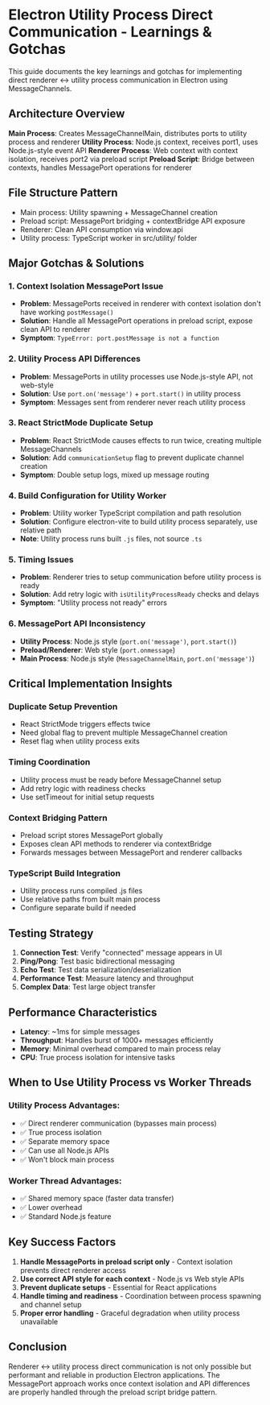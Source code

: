 # Electron Utility Process Direct Communication - Learnings & Gotchas

This guide documents the key learnings and gotchas for implementing direct renderer ↔ utility process communication in Electron using MessageChannels.

## Architecture Overview

**Main Process**: Creates MessageChannelMain, distributes ports to utility process and renderer
**Utility Process**: Node.js context, receives port1, uses Node.js-style event API
**Renderer Process**: Web context with context isolation, receives port2 via preload script
**Preload Script**: Bridge between contexts, handles MessagePort operations for renderer

## File Structure Pattern

- Main process: Utility spawning + MessageChannel creation
- Preload script: MessagePort bridging + contextBridge API exposure  
- Renderer: Clean API consumption via window.api
- Utility process: TypeScript worker in src/utility/ folder

## Major Gotchas & Solutions

### 1. **Context Isolation MessagePort Issue**
- **Problem**: MessagePorts received in renderer with context isolation don't have working `postMessage()`
- **Solution**: Handle all MessagePort operations in preload script, expose clean API to renderer
- **Symptom**: `TypeError: port.postMessage is not a function`

### 2. **Utility Process API Differences**
- **Problem**: MessagePorts in utility processes use Node.js-style API, not web-style
- **Solution**: Use `port.on('message')` + `port.start()` in utility process
- **Symptom**: Messages sent from renderer never reach utility process

### 3. **React StrictMode Duplicate Setup**
- **Problem**: React StrictMode causes effects to run twice, creating multiple MessageChannels
- **Solution**: Add `communicationSetup` flag to prevent duplicate channel creation
- **Symptom**: Double setup logs, mixed up message routing

### 4. **Build Configuration for Utility Worker**
- **Problem**: Utility worker TypeScript compilation and path resolution
- **Solution**: Configure electron-vite to build utility process separately, use relative path
- **Note**: Utility process runs built `.js` files, not source `.ts`

### 5. **Timing Issues**
- **Problem**: Renderer tries to setup communication before utility process is ready
- **Solution**: Add retry logic with `isUtilityProcessReady` checks and delays
- **Symptom**: "Utility process not ready" errors

### 6. **MessagePort API Inconsistency**
- **Utility Process**: Node.js style (`port.on('message')`, `port.start()`)
- **Preload/Renderer**: Web style (`port.onmessage`)
- **Main Process**: Node.js style (`MessageChannelMain`, `port.on('message')`)

## Critical Implementation Insights

### Duplicate Setup Prevention
- React StrictMode triggers effects twice
- Need global flag to prevent multiple MessageChannel creation
- Reset flag when utility process exits

### Timing Coordination
- Utility process must be ready before MessageChannel setup
- Add retry logic with readiness checks
- Use setTimeout for initial setup requests

### Context Bridging Pattern
- Preload script stores MessagePort globally
- Exposes clean API methods to renderer via contextBridge
- Forwards messages between MessagePort and renderer callbacks

### TypeScript Build Integration
- Utility process runs compiled .js files
- Use relative paths from built main process
- Configure separate build if needed

## Testing Strategy

1. **Connection Test**: Verify "connected" message appears in UI
2. **Ping/Pong**: Test basic bidirectional messaging  
3. **Echo Test**: Test data serialization/deserialization
4. **Performance Test**: Measure latency and throughput
5. **Complex Data**: Test large object transfer

## Performance Characteristics

- **Latency**: ~1ms for simple messages
- **Throughput**: Handles burst of 1000+ messages efficiently
- **Memory**: Minimal overhead compared to main process relay
- **CPU**: True process isolation for intensive tasks

## When to Use Utility Process vs Worker Threads

### Utility Process Advantages:
- ✅ Direct renderer communication (bypasses main process)
- ✅ True process isolation
- ✅ Separate memory space
- ✅ Can use all Node.js APIs
- ✅ Won't block main process

### Worker Thread Advantages:
- ✅ Shared memory space (faster data transfer)
- ✅ Lower overhead
- ✅ Standard Node.js feature

## Key Success Factors

1. **Handle MessagePorts in preload script only** - Context isolation prevents direct renderer access
2. **Use correct API style for each context** - Node.js vs Web style APIs
3. **Prevent duplicate setups** - Essential for React applications
4. **Handle timing and readiness** - Coordination between process spawning and channel setup
5. **Proper error handling** - Graceful degradation when utility process unavailable

## Conclusion

Renderer ↔ utility process direct communication is not only possible but performant and reliable in production Electron applications. The MessagePort approach works once context isolation and API differences are properly handled through the preload script bridge pattern.